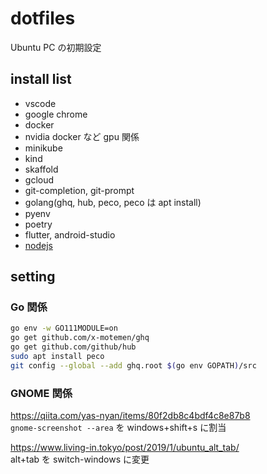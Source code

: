 # dotfiles

Ubuntu PC の初期設定

## install list

- vscode
- google chrome
- docker
- nvidia docker など gpu 関係
- minikube
- kind
- skaffold
- gcloud
- git-completion, git-prompt
- golang(ghq, hub, peco, peco は apt install)
- pyenv
- poetry
- flutter, android-studio
- [nodejs](https://qiita.com/seibe/items/36cef7df85fe2cefa3ea)

## setting

### Go 関係

```sh
go env -w GO111MODULE=on
go get github.com/x-motemen/ghq
go get github.com/github/hub
sudo apt install peco
git config --global --add ghq.root $(go env GOPATH)/src
```

### GNOME 関係

<https://qiita.com/yas-nyan/items/80f2db8c4bdf4c8e87b8>  
`gnome-screenshot --area`
を windows+shift+s に割当

<https://www.living-in.tokyo/post/2019/1/ubuntu_alt_tab/>  
alt+tab を switch-windows に変更

